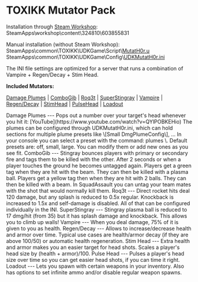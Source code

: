 TOXIKK Mutator Pack
===

Installation through [Steam Workshop](http://steamcommunity.com/sharedfiles/filedetails/?id=603855831):   
SteamApps\\workshop\\content\\324810\\603855831

Manual installation (without Steam Workshop):   
SteamApps\\common\\TOXIKK\\UDKGame\\Script\\[MutatH0r.u](http://toxikk.beham.biz/toxikkredirect2/MutatH0r.u)
SteamApps\\common\\TOXIKK\\UDKGame\\Config\\[UDKMutatH0r.ini](http://toxikk.beham.biz/toxikkredirect2/UDKMutatH0r.ini)


The INI file settings are optimized for a server that runs a combination of Vampire + Regen/Decay + Stim Head.

**Included Mutators:**

<a href="#DmgPlume">Damage Plumes</a>
| <a href="#ComboGib">ComboGib</a>
| <a href="#Roq3t">Roq3t</a>
| <a href="#SuperStingray">SuperStingray</a>
| <a href="#Vampire">Vampire</a>
| <a href="#RegenDecay">Regen/Decay</a>
| <a href="#StimHead">StimHead</a>
| <a href="#PulseHead">PulseHead</a>
| <a href="#Loadout">Loadout</a>
<p>


<a name="DmgPlume"/>
Damage Plumes
---
Pops out a number over your target's head whenever you hit it: [YouTube](https://www.youtube.com/watch?v=QYlPOBKEHio)   
The plumes can be configured through UDKMutatH0r.ini, which can hold sections for multiple plume presets like
\[Small DmgPlumeConfig\], ...   
In your console you can select a preset with the command: plumes \<preset-name\>.   
Default presets are: off, small, large.
You can modify them or add new ones as you see fit.

<a name="ComboGib"/>
ComboGib
---
Stingray bounces players with primary or secondary fire and tags them to be killed with the other.  
After 2 seconds or when a player touches the ground he becomes untagged again.  
Players get a green tag when they are hit with the beam. They can then be killed with a plasma ball.  
Players get a yellow tag then when they are hit with 2 balls. They can then be killed with a beam.  
In SquadAssault you can untag your team mates with the shot that would normally kill them.


<a name="Roq3t"/>
Roq3t
---
Direct rocket hits deal 120 damage, but any splash is reduced to 0.5x regular.  
Knockback is increased to 1.5x and self-damage is disabled.  
All of that can be configured individually in the INI.  


<a name="SuperStingray"/>
SuperStingray
---
Stingray plasma ball is reduced to 17 dmg/hit (from 35) but it has splash damage and knockback.  
This allows you to climb up walls!


<a name="Vampire"/>
Vampire
---
When you deal damage, 75% of it is given to you as health.


<a name="RegenDecay"/>
Regen/Decay
---
Allows to increase/decrease health and armor over time.  
Typical use cases are health/armor decay (if they are above 100/50) or automatic health regeneration.


<a name="StimHead"/>
Stim Head
---
Extra health and armor makes you an easier target for head shots.  
Scales a player's head size by (health + armor)/100.


<a name="PulseHead"/>
Pulse Head
---
Pulses a player's head size over time so you can get easier head shots, if you can time it right.


<a name="Loadout"/>
Loadout
---
Lets you spawn with certain weapons in your inventory.  
Also has options to set infinite ammo and/or disable regular weapon spawns.

